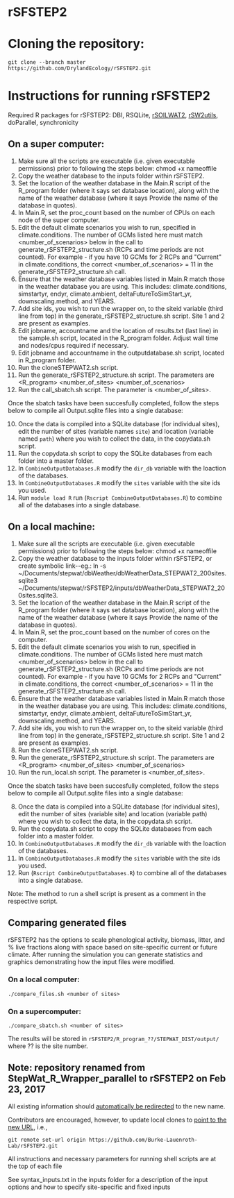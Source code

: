 # rSFSTEP2

# Cloning the repository:
```
git clone --branch master https://github.com/DrylandEcology/rSFSTEP2.git
```

# Instructions for running rSFSTEP2

Required R packages for rSFSTEP2: 
DBI, RSQLite, [rSOILWAT2](https://github.com/DrylandEcology/rSOILWAT2#installation), [rSW2utils](https://github.com/DrylandEcology/rSW2utils#installation), doParallel, synchronicity

On a super computer:
--
1. Make sure all the scripts are executable (i.e. given executable permissions) prior to following the steps below: chmod +x nameoffile
2. Copy the weather database to the inputs folder within rSFSTEP2.
3. Set the location of the weather database in the Main.R script of the R_program folder (where it says set database location), along with the name of the weather database (where it says Provide the name of the database in quotes).
4. In Main.R, set the proc_count based on the number of CPUs on each node of the super computer. 
5. Edit the default climate scenarios you wish to run, specified in climate.conditions. The number of GCMs listed here must match <number_of_scenarios> below in the call to generate_rSFSTEP2_structure.sh (RCPs and time periods are not counted).
	For example - if you have 10 GCMs for 2 RCPs and "Current" in climate.conditions, the correct <number_of_scenarios> = 11 in the generate_rSFSTEP2_structure.sh call.
6. Ensure that the weather database variables listed in Main.R match those in the weather database you are using. This includes: climate.conditions, simstartyr, endyr, climate.ambient, deltaFutureToSimStart_yr, downscaling.method, and YEARS.
7. Add site ids, you wish to run the wrapper on, to the siteid variable (third line from top) in the generate_rSFSTEP2_structure.sh script. Site 1 and 2 are present as examples.
8. Edit jobname, accountname and the location of results.txt (last line) in the sample.sh script, located in the R_program folder. Adjust wall time and nodes/cpus required if necessary.
9. Edit jobname and accountname in the outputdatabase.sh script, located in R_program folder. 
10. Run the cloneSTEPWAT2.sh script.
11. Run the generate_rSFSTEP2_structure.sh script. The parameters are <R_program> <number_of_sites> <number_of_scenarios>
12. Run the call_sbatch.sh script. The parameter is <number_of_sites>. 

Once the sbatch tasks have been succesfully completed, follow the steps below to compile all Output.sqlite files into a single database:

10. Once the data is compiled into a SQLite database (for individual sites), edit the number of sites (variable names `site`) and location (variable named `path`) where you wish to collect the data, in the copydata.sh script.
11. Run the copydata.sh script to copy the SQLite databases from each folder into a master folder.
12. In `CombineOutputDatabases.R` modify the `dir_db` variable with the loaction of the databases.
13. In `CombineOutputDatabases.R` modify the `sites` variable with the site ids you used.
14. Run `module load R` run (`Rscript CombineOutputDatabases.R`) to combine all of the databases into a single database.

On a local machine:
--
1. Make sure all the scripts are executable (i.e. given executable permissions) prior to following the steps below: chmod +x nameoffile
2. Copy the weather database to the inputs folder within rSFSTEP2, or create symbolic link--eg.: ln -s ~/Documents/stepwat/dbWeather/dbWeatherData_STEPWAT2_200sites.sqlite3 ~/Documents/stepwat/rSFSTEP2/inputs/dbWeatherData_STEPWAT2_200sites.sqlite3.
3. Set the location of the weather database in the Main.R script of the R_program folder (where it says set database location), along with the name of the weather database (where it says Provide the name of the database in quotes).
4. In Main.R, set the proc_count based on the number of cores on the computer.
5. Edit the default climate scenarios you wish to run, specified in climate.conditions. The number of GCMs listed here must match <number_of_scenarios> below in the call to generate_rSFSTEP2_structure.sh (RCPs and time periods are not counted).
	For example - if you have 10 GCMs for 2 RCPs and "Current" in climate.conditions, the correct <number_of_scenarios> = 11 in the generate_rSFSTEP2_structure.sh call.
6. Ensure that the weather database variables listed in Main.R match those in the weather database you are using. This includes: climate.conditions, simstartyr, endyr, climate.ambient, deltaFutureToSimStart_yr, downscaling.method, and YEARS.
7. Add site ids, you wish to run the wrapper on, to the siteid variable (third line from top) in the generate_rSFSTEP2_structure.sh script. Site 1 and 2 are present as examples.
8. Run the cloneSTEPWAT2.sh script.
9. Run the generate_rSFSTEP2_structure.sh script. The parameters are <R_program> <number_of_sites> <number_of_scenarios>
10. Run the run_local.sh script. The parameter is <number_of_sites>. 

Once the sbatch tasks have been succesfully completed, follow the steps below to compile all Output.sqlite files into a single database:

8. Once the data is compiled into a SQLite database (for individual sites), edit the number of sites (variable site) and location (variable path) where you wish to collect the data, in the copydata.sh script.
9. Run the copydata.sh script to copy the SQLite databases from each folder into a master folder.
12. In `CombineOutputDatabases.R` modify the `dir_db` variable with the loaction of the databases.
13. In `CombineOutputDatabases.R` modify the `sites` variable with the site ids you used.
14. Run (`Rscript CombineOutputDatabases.R`) to combine all of the databases into a single database.

Note: The method to run a shell script is present as a comment in the respective script. 

## Comparing generated files
rSFSTEP2 has the options to scale phenological activity, biomass, litter, and % live fractions along with space based on site-specific current or future climate. After running the simulation you can generate statistics and graphics demonstrating how the input files were modified. 
### On a local computer:
```
./compare_files.sh <number of sites>
```
### On a supercomputer:
```
./compare_sbatch.sh <number of sites>
```

The results will be stored in `rSFSTEP2/R_program_??/STEPWAT_DIST/output/` where ?? is the site number.

## Note: repository renamed from StepWat_R_Wrapper_parallel to rSFSTEP2 on Feb 23, 2017

All existing information should [automatically be redirected](https://help.github.com/articles/renaming-a-repository/) to the new name.

Contributors are encouraged, however, to update local clones to [point to the new URL](https://help.github.com/articles/changing-a-remote-s-url/), i.e., 
```
git remote set-url origin https://github.com/Burke-Lauenroth-Lab/rSFSTEP2.git
```

All instructions and necessary parameters for running shell scripts are at the top of each file

See syntax_inputs.txt in the inputs folder for a description of the input options and how to specify site-specific and fixed inputs
